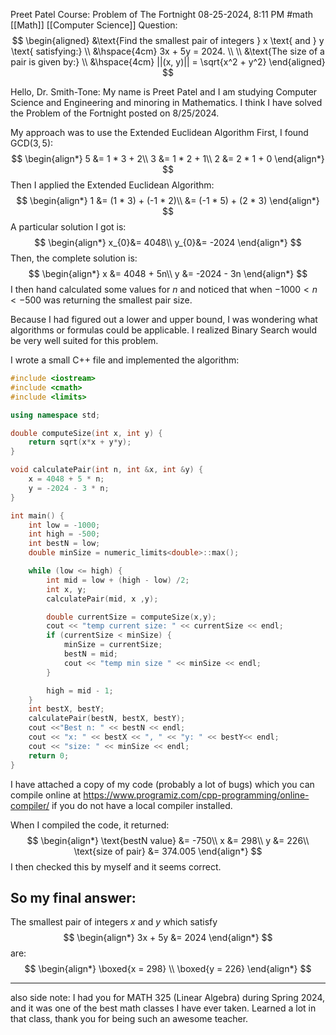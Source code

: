 Preet Patel
Course: Problem of The Fortnight
08-25-2024, 8:11 PM
#math
[[Math]]
[[Computer Science]]
Question: 
$$
\begin{aligned}
&\text{Find the smallest pair of integers } x \text{ and } y \text{ satisfying:} \\
&\hspace{4cm} 3x + 5y = 2024. \\
\\
&\text{The size of a pair is given by:} \\
&\hspace{4cm} ||(x, y)|| = \sqrt{x^2 + y^2}
\end{aligned}
$$

Hello, Dr. Smith-Tone:
My name is Preet Patel and I am studying Computer Science and Engineering and minoring in Mathematics. I think I have solved the Problem of the Fortnight posted on 8/25/2024.

 My approach was to use the Extended Euclidean Algorithm
First, I found $\text{GCD}(3,5)$:
$$
\begin{align*}
5 &= 1 * 3  + 2\\
3 &= 1 * 2  + 1\\
2 &= 2 * 1 + 0
\end{align*}
$$
Then I applied the Extended Euclidean Algorithm:
$$
\begin{align*}
1 &= (1 * 3) + (-1 * 2)\\
&= (-1 * 5) + (2 * 3)
\end{align*}
$$
A particular solution I got is:
$$
\begin{align*}
x_{0}&= 4048\\
y_{0}&= -2024
\end{align*}
$$
Then, the complete solution is:
$$
\begin{align*}
x &= 4048 + 5n\\
y &= -2024 - 3n
\end{align*}
$$
I then hand calculated some values for $n$ and noticed that when $-1000 < n < -500$ was returning the smallest pair size. 

Because I had figured out a lower and upper bound, I was wondering what algorithms or formulas could be applicable. I realized Binary Search would be very well suited for this problem.

I wrote a small C++ file and implemented the algorithm:
``` c++
#include <iostream>
#include <cmath>
#include <limits>

using namespace std;

double computeSize(int x, int y) {
    return sqrt(x*x + y*y);
}

void calculatePair(int n, int &x, int &y) {
    x = 4048 + 5 * n;
    y = -2024 - 3 * n;
}

int main() {
    int low = -1000;
    int high = -500;
    int bestN = low;
    double minSize = numeric_limits<double>::max();

    while (low <= high) {
        int mid = low + (high - low) /2;
        int x, y;
        calculatePair(mid, x ,y);

        double currentSize = computeSize(x,y);
        cout << "temp current size: " << currentSize << endl;
        if (currentSize < minSize) {
            minSize = currentSize;
            bestN = mid;
            cout << "temp min size " << minSize << endl;
        }

        high = mid - 1;
    }
    int bestX, bestY;
    calculatePair(bestN, bestX, bestY);
    cout <<"Best n: " << bestN << endl;
    cout << "x: " << bestX << ", " << "y: " << bestY<< endl;
    cout << "size: " << minSize << endl;
    return 0;
}
```
I have attached a copy of my code (probably a lot of bugs) which you can compile online at https://www.programiz.com/cpp-programming/online-compiler/ if you do not have a local compiler installed.

When I compiled the code, it returned:
$$
\begin{align*}
\text{bestN value} &= -750\\
x &= 298\\
y &= 226\\
\text{size of pair} &= 374.005
\end{align*}
$$
I then checked this by myself and it seems correct.

## So my final answer:
The smallest pair of integers $x$ and $y$ which satisfy
$$
\begin{align*}
3x + 5y &= 2024
\end{align*}
$$
are:
$$
\begin{align*}
\boxed{x = 298} \\
\boxed{y = 226}
\end{align*}
$$

----
also side note:
I had you for MATH 325 (Linear Algebra) during Spring 2024, and it was one of the best math classes I have ever taken. Learned a lot in that class, thank you for being such an awesome teacher.
